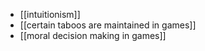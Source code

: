  - [[intuitionism]]
 - [[certain taboos are maintained in games]]
 - [[moral decision making in games]]
